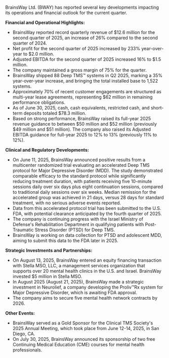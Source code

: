 BrainsWay Ltd. (BWAY) has reported several key developments impacting its operations and financial outlook for the current quarter.

**Financial and Operational Highlights:**
*   BrainsWay reported record quarterly revenue of $12.6 million for the second quarter of 2025, an increase of 26% compared to the second quarter of 2024.
*   Net profit for the second quarter of 2025 increased by 233% year-over-year to $2.0 million.
*   Adjusted EBITDA for the second quarter of 2025 increased 16% to $1.5 million.
*   The company maintained a gross margin of 75% for the quarter.
*   BrainsWay shipped 88 Deep TMS™ systems in Q2 2025, marking a 35% year-over-year increase, and bringing the total installed base to 1,522 systems.
*   Approximately 70% of recent customer engagements are structured as multi-year lease agreements, representing $62 million in remaining performance obligations.
*   As of June 30, 2025, cash, cash equivalents, restricted cash, and short-term deposits totaled $78.3 million.
*   Based on strong performance, BrainsWay raised its full-year 2025 revenue guidance to between $50 million and $52 million (previously $49 million and $51 million). The company also raised its Adjusted EBITDA guidance for full-year 2025 to 12% to 13% (previously 11% to 12%).

**Clinical and Regulatory Developments:**
*   On June 11, 2025, BrainsWay announced positive results from a multicenter randomized trial evaluating an accelerated Deep TMS protocol for Major Depressive Disorder (MDD). The study demonstrated comparable efficacy to the standard protocol while significantly reducing treatment duration, with patients receiving five 10-minute sessions daily over six days plus eight continuation sessions, compared to traditional daily sessions over six weeks. Median remission for the accelerated group was achieved in 21 days, versus 28 days for standard treatment, with no serious adverse events reported.
*   Data from this accelerated protocol trial has been submitted to the U.S. FDA, with potential clearance anticipated by the fourth quarter of 2025.
*   The company is continuing progress with the Israel Ministry of Defense's Rehabilitation Department in qualifying patients with Post-Traumatic Stress Disorder (PTSD) for Deep TMS.
*   BrainsWay is working on data collection for PTSD and adolescent MDD, aiming to submit this data to the FDA later in 2025.

**Strategic Investments and Partnerships:**
*   On August 13, 2025, BrainsWay entered an equity financing transaction with Stella MSO, LLC, a management services organization that supports over 20 mental health clinics in the U.S. and Israel. BrainsWay invested $5 million in Stella MSO.
*   In August 2025 (August 21, 2025), BrainsWay made a strategic investment in Neurolief, a company developing the Proliv™Rx system for Major Depressive Disorder, which is awaiting FDA approval.
*   The company aims to secure five mental health network contracts by 2026.

**Other Events:**
*   BrainsWay served as a Gold Sponsor for the Clinical TMS Society's 2025 Annual Meeting, which took place from June 12-14, 2025, in San Diego, CA.
*   On July 30, 2025, BrainsWay announced its sponsorship of two free Continuing Medical Education (CME) courses for mental health professionals.